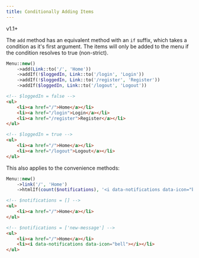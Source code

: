 ```yaml
---
title: Conditionally Adding Items
---
```


<span class="badge">v1.1+</span>

The `add` method has an equivalent method with an `if` suffix, which takes a condition as it's first argument. The items will only be added to the menu if the condition resolves to true (non-strict).

```php
Menu::new()
    ->add(Link::to('/', 'Home'))
    ->addIf(!$loggedIn, Link::to('/login', 'Login'))
    ->addIf(!$loggedIn, Link::to('/register', 'Register'))
    ->addIf($loggedIn, Link::to('/logout', 'Logout'))
```

```html
<!-- $loggedIn = false -->
<ul>
    <li><a href="/">Home</a></li>
    <li><a href="/login">Login</a></li>
    <li><a href="/register">Register</a></li>
</ul>
```

```html
<!-- $loggedIn = true -->
<ul>
    <li><a href="/">Home</a></li>
    <li><a href="/logout">Logout</a></li>
</ul>
```

This also applies to the convenience methods:

```php
Menu::new()
    ->link('/', 'Home')
    ->htmlIf(count($notifications), '<i data-notifications data-icon="bell"></i>');
```

```html
<!-- $notifications = [] -->
<ul>
    <li><a href="/">Home</a></li>
</ul>
```

```html
<!-- $notifications = ['new-message'] -->
<ul>
    <li><a href="/">Home</a></li>
    <li><i data-notifications data-icon="bell"></i></li>
</ul>
```
